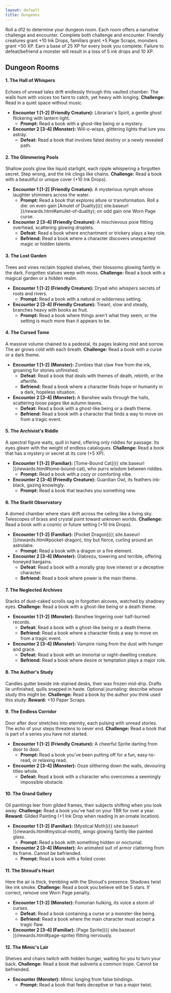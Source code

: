 ```yaml
---
layout: default
title: Dungeons
---
```


Roll a d12 to determine your dungeon room. Each room offers a narrative challenge and encounter. Complete both challenge and encounter. Friendly creatures grant +10 Ink Drops, familiars grant +5 Page Scraps, monsters grant +50 XP. Earn a base of 25 XP for every book you complete. Failure to defeat/befriend a monster will result in a loss of 5 ink drops and 10 XP.

## Dungeon Rooms

#### 1. The Hall of Whispers
Echoes of unread tales drift endlessly through this vaulted chamber. The walls hum with voices too faint to catch, yet heavy with longing.
**Challenge:** Read in a quiet space without music.
* **Encounter 1 [1-2] (Friendly Creature):** Librarian's Spirit, a gentle ghost flickering with lantern light.
    * **Prompt:** Read a book with a ghost-like being or a mystery.
* **Encounter 2 [3-4] (Monster):** Will-o-wisps, glittering lights that lure you astray.
    * **Defeat:** Read a book that involves fated destiny or a newly revealed path.

#### 2. The Glimmering Pools
Shallow pools glow like liquid starlight, each ripple whispering a forgotten secret. Step wrong, and the ink clings like chains.
**Challenge:** Read a book with a beautiful or unique cover (+10 Ink Drops).
* **Encounter 1 [1-2] (Friendly Creature):** A mysterious nymph whose laughter shimmers across the water.
    * **Prompt:** Read a book that explores allure or transformation. Roll a die: on even gain [Amulet of Duality]({{ site.baseurl }}/rewards.html#amulet-of-duality); on odd gain one Worn Page curse.
* **Encounter 2 [3-4] (Friendly Creature):** A mischievous pixie flitting overhead, scattering glowing droplets.
    * **Defeat:** Read a book where enchantment or trickery plays a key role.
    * **Befriend:** Read a book where a character discovers unexpected magic or hidden talents.

#### 3. The Lost Garden
Trees and vines reclaim toppled shelves, their blossoms glowing faintly in the dark. Forgotten statues weep with moss.
**Challenge:** Read a book with a magical garden or a hidden realm.
* **Encounter 1 [1-2] (Friendly Creature):** Dryad who whispers secrets of roots and rivers.
    * **Prompt:** Read a book with a natural or wilderness setting.
* **Encounter 2 [3-4] (Friendly Creature):** Treant, slow and steady, branches heavy with books as fruit.
    * **Prompt:** Read a book where things aren't what they seem, or the setting is much more than it appears to be.

#### 4. The Cursed Tome
A massive volume chained to a pedestal, its pages leaking mist and sorrow. The air grows cold with each breath.
**Challenge:** Read a book with a curse or a dark theme.
* **Encounter 1 [1-2] (Monster):** Zombies that claw free from the ink, groaning for stories unfinished.
    * **Defeat:** Read a book that deals with themes of death, rebirth, or the afterlife.
    * **Befriend:** Read a book where a character finds hope or humanity in a dark, hopeless situation.
* **Encounter 2 [3-4] (Monster):** A Banshee wails through the halls, scattering loose pages like autumn leaves.
    * **Defeat:** Read a book with a ghost-like being or a death theme.
    * **Befriend:** Read a book with a character that finds a way to move on from a tragic event.

#### 5. The Archivist's Riddle
A spectral figure waits, quill in hand, offering only riddles for passage. Its eyes gleam with the weight of endless catalogues.
**Challenge:** Read a book that has a mystery or secret at its core (+5 XP).
* **Encounter 1 [1-2] (Familiar):** [Tome-Bound Cat]({{ site.baseurl }}/rewards.html#tome-bound-cat), who purrs wisdom between riddles.
    * **Prompt:** Read a book with a cozy or comforting vibe.
* **Encounter 2 [3-4] (Friendly Creature):** Guardian Owl, its feathers ink-black, gazing knowingly.
    * **Prompt:** Read a book that teaches you something new.

#### 6. The Starlit Observatory
A domed chamber where stars drift across the ceiling like a living sky. Telescopes of brass and crystal point toward unknown worlds.
**Challenge:** Read a book with a cosmic or future setting (+10 Ink Drops).
* **Encounter 1 [1-2] (Familiar):** [Pocket Dragon]({{ site.baseurl }}/rewards.html#pocket-dragon), tiny but fierce, curling around an astrolabe.
    * **Prompt:** Read a book with a dragon or a fire element.
* **Encounter 2 [3-4] (Monster):** Glabrezu, towering and terrible, offering honeyed bargains.
    * **Defeat:** Read a book with a morally gray love interest or a deceptive character.
    * **Befriend:** Read a book where power is the main theme.

#### 7. The Neglected Archives
Stacks of dust-caked scrolls sag in forgotten alcoves, watched by shadowy eyes.
**Challenge:** Read a book with a ghost-like being or a death theme.
* **Encounter 1 [1-2] (Monster):** Banshee lingering over half-burned records.
    * **Defeat:** Read a book with a ghost-like being or a death theme.
    * **Befriend:** Read a book where a character finds a way to move on from a tragic event.
* **Encounter 2 [3-4] (Monster):** Vampire rising from the dust with hunger and grace.
    * **Defeat:** Read a book with an immortal or night-dwelling creature.
    * **Befriend:** Read a book where desire or temptation plays a major role.

#### 8. The Author's Study
Candles gutter beside ink-stained desks, their wax frozen mid-drip. Drafts lie unfinished, quills snapped in haste. Optional journaling: describe whose study this might be.
**Challenge:** Read a book by the author you think used this study.
**Reward:** +10 Paper Scraps.

#### 9. The Endless Corridor
Door after door stretches into eternity, each pulsing with unread stories. The echo of your steps threatens to never end.
**Challenge:** Read a book that is part of a series you have not started.
* **Encounter 1 [1-2] (Friendly Creature):** A cheerful Sprite darting from door to door.
    * **Prompt:** Read a book you've been putting off for a fun, easy-to-read, or relaxing read.
* **Encounter 2 [3-4] (Monster):** Ooze slithering down the walls, devouring titles whole.
    * **Defeat:** Read a book with a character who overcomes a seemingly impossible obstacle.

#### 10. The Grand Gallery
Oil paintings leer from gilded frames, their subjects shifting when you look away.
**Challenge:** Read a book you've had on your TBR for over a year.
**Reward:** Gilded Painting (+1 Ink Drop when reading in an ornate location).
* **Encounter 1 [1-2] (Familiar):** [Mystical Moth]({{ site.baseurl }}/rewards.html#mystical-moth), wings glowing faintly like painted glass.
    * **Prompt:** Read a book with something hidden or nocturnal.
* **Encounter 2 [3-4] (Monster):** An animated suit of armor clattering from its frame. Cannot be befriended.
    * **Prompt:** Read a book with a foiled cover.

#### 11. The Shroud's Heart
Here the air is thick, trembling with the Shroud's presence. Shadows twist like ink smoke.
**Challenge:** Read a book you believe will be 5 stars. If correct, remove one Worn Page penalty.
* **Encounter 1 [1-2] (Monster):** Fomorian hulking, its voice a storm of curses.
    * **Defeat:** Read a book containing a curse or a monster-like being.
    * **Befriend:** Read a book where the main character must accept a tragic flaw.
* **Encounter 2 [3-4] (Familiar):** [Page Sprite]({{ site.baseurl }}/rewards.html#page-sprite) flitting nervously.

#### 12. The Mimic's Lair
Shelves and chairs twitch with hidden hunger, waiting for you to turn your back.
**Challenge:** Read a book that subverts a common trope. Cannot be befriended.
* **Encounter (Monster):** Mimic lunging from false bindings.
    * **Prompt:** Read a book that feels deceptive or has a major twist.
